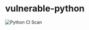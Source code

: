 # vulnerable-python
![Python CI Scan](https://github.com/cdefense/vulnerable-python/workflows/Python%20CI%20Scan/badge.svg?branch=master)
